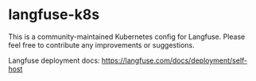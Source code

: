 # langfuse-k8s

This is a community-maintained Kubernetes config for Langfuse. Please feel free to contribute any improvements or suggestions.

Langfuse deployment docs: https://langfuse.com/docs/deployment/self-host
